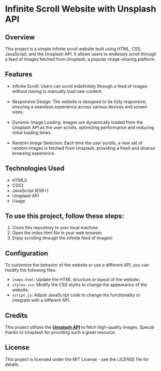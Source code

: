 # Infinite Scroll Website with Unsplash API

## Overview

This project is a simple infinite scroll website built using HTML, CSS, JavaScript, and the Unsplash API. It allows users to endlessly scroll through a feed of images fetched from Unsplash, a popular image-sharing platform.

## Features

- Infinite Scroll: Users can scroll indefinitely through a feed of images without having to manually load new content.
  <br/><br/>
- Responsive Design: The website is designed to be fully responsive, ensuring a seamless experience across various devices and screen sizes.
  <br/><br/>
- Dynamic Image Loading: Images are dynamically loaded from the Unsplash API as the user scrolls, optimizing performance and reducing initial loading times.
  <br/><br/>
- Random Image Selection: Each time the user scrolls, a new set of random images is fetched from Unsplash, providing a fresh and diverse browsing experience.

## Technologies Used

- HTML5
- CSS3
- JavaScript (ES6+)
- Unsplash API
- Usage

## To use this project, follow these steps:

1. Clone this repository to your local machine.
2. Open the index.html file in your web browser.
3. Enjoy scrolling through the infinite feed of images!

## Configuration

To customize the behavior of the website or use a different API, you can modify the following files:

- `index.html`: Update the HTML structure or layout of the website.
- `styles.css`: Modify the CSS styles to change the appearance of the website.
- `script.js`: Adjust JavaScript code to change the functionality or integrate with a different API.

## Credits

This project utilizes the **[Unsplash API](https://unsplash.com/developers)** to fetch high-quality images. Special thanks to Unsplash for providing such a great resource.

## License

This project is licensed under the MIT License - see the LICENSE file for details.
